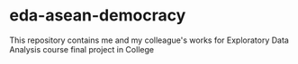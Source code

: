 # eda-asean-democracy
This repository contains me and my colleague's works for Exploratory Data Analysis course final project in College
